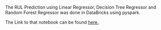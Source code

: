 The RUL Prediction using Linear Regressor, Decision Tree Regressor and Random Forest Regressor was done in DataBricks using pyspark.

The Link to that notebook can be found [here.](https://databricks-prod-cloudfront.cloud.databricks.com/public/4027ec902e239c93eaaa8714f173bcfc/4497255216848324/3815193076658739/929430268783720/latest.html)
